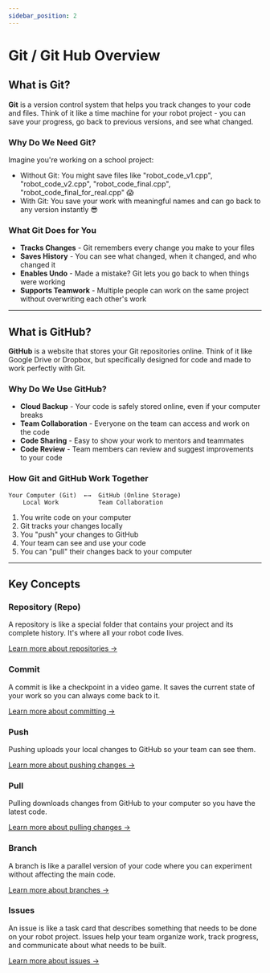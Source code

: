```yaml
---
sidebar_position: 2
---
```


# Git / Git Hub Overview

## What is Git?

**Git** is a version control system that helps you track changes to your code and files. Think of it like a time machine for your robot project - you can save your progress, go back to previous versions, and see what changed.

### Why Do We Need Git?

Imagine you're working on a school project:
- Without Git: You might save files like "robot_code_v1.cpp", "robot_code_v2.cpp", "robot_code_final.cpp", "robot_code_final_for_real.cpp" 😱
- With Git: You save your work with meaningful names and can go back to any version instantly 😎

### What Git Does for You

- **Tracks Changes** - Git remembers every change you make to your files
- **Saves History** - You can see what changed, when it changed, and who changed it
- **Enables Undo** - Made a mistake? Git lets you go back to when things were working
- **Supports Teamwork** - Multiple people can work on the same project without overwriting each other's work

---

## What is GitHub?

**GitHub** is a website that stores your Git repositories online. Think of it like Google Drive or Dropbox, but specifically designed for code and made to work perfectly with Git.

### Why Do We Use GitHub?

- **Cloud Backup** - Your code is safely stored online, even if your computer breaks
- **Team Collaboration** - Everyone on the team can access and work on the code
- **Code Sharing** - Easy to show your work to mentors and teammates
- **Code Review** - Team members can review and suggest improvements to your code

### How Git and GitHub Work Together

```
Your Computer (Git)  ←→  GitHub (Online Storage)
    Local Work           Team Collaboration
```

1. You write code on your computer
2. Git tracks your changes locally
3. You "push" your changes to GitHub
4. Your team can see and use your code
5. You can "pull" their changes back to your computer

---

## Key Concepts

### Repository (Repo)
A repository is like a special folder that contains your project and its complete history. It's where all your robot code lives.

[Learn more about repositories →](./01_Version_Control/index.md#repositories)

### Commit
A commit is like a checkpoint in a video game. It saves the current state of your work so you can always come back to it.

[Learn more about committing →](./01_Version_Control/index.md#committing)

### Push
Pushing uploads your local changes to GitHub so your team can see them.

[Learn more about pushing changes →](./01_Version_Control/index.md#pushing-changes)

### Pull
Pulling downloads changes from GitHub to your computer so you have the latest code.

[Learn more about pulling changes →](./01_Version_Control/index.md#pulling-changes)

### Branch
A branch is like a parallel version of your code where you can experiment without affecting the main code.

[Learn more about branches →](./01_Version_Control/index.md#branches)

### Issues
An issue is like a task card that describes something that needs to be done on your robot project. Issues help your team organize work, track progress, and communicate about what needs to be built.

[Learn more about issues →](./02_GitHub_Issues/index.md)

